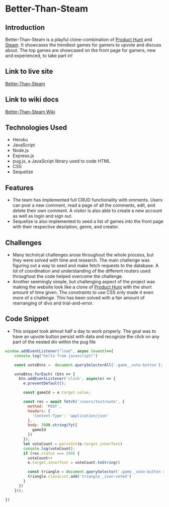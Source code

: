 # Better-Than-Steam

## Introduction
Better-Than-Steam is a playful clone-combination of [Product Hunt](https://www.producthunt.com/) and [Steam](https://store.steampowered.com/). It showcases the trendiest games for gamers to upvote and discuss about. The top games are showcased on the front page for gamers, new and experienced, to take part in!

## Link to live site
[Better-Than-Steam](http://better-than-steam.herokuapp.com/)

## Link to wiki docs
[Better-Than-Steam Wiki](https://github.com/Mark-Vasquez/better-than-steam/wiki)

## Technologies Used
* Heroku
* JavaScript
* Node.js
* Express.js
* pug.js, a JavaScript library used to code HTML
* CSS
* Sequelize

## Features
* The team has implemented full CRUD functionality with omments. Users can post a new comment, read a page of all the comments, edit, and delete their own comment. 
A visitor is also able to create a new account as well as login and sign out.
* Sequelize is also implemented to seed a list of games into the front page with their respective desription, genre, and creator.

## Challenges
* Many technical challenges arose throughout the whole process, but they were solved with time and research. The main challenge was figuring out a way to seed and make fetch requests to the database. A lot of coordination and understanding of the different routers used throughout the code helped overcome the challenge.
* Another seemingly simple, but challenging aspect of the project was making the website look like a clone of [Product Hunt](https://www.producthunt.com/) with the short amount of time given. The constraints to use CSS only made it even more of a challenge. This has been solved with a fair amount of rearranging of divs and trial-and-error.

## Code Snippet
* This snippet took almost half a day to work properly. The goal was to have an upvote button persist with data and recognize the click on any part of the nested div within the pug file
```js
window.addEventListener("load", async (event)=>{
    console.log("hello from javascript!")

    const voteBtns =  document.querySelectorAll('.game__vote-button');

    voteBtns.forEach( (btn => {
      btn.addEventListener('click', async(e) => {
        e.preventDefault();

        const gameId = e.target.value;

        const res = await fetch('/users/testroute', {
          method: 'POST',
          headers: {
            'Content-Type': 'application/json'
          },
          body: JSON.stringify({
            gameId
          })
        });
        let voteCount = parseInt(e.target.innerText)
        console.log(voteCount);
        if (res.status === 200) {
          voteCount++
          e.target.innerText = voteCount.toString()

          const triangle = document.querySelector('.game__vote-button > span > .triangle__icon');
          triangle.classList.add('triangle__icon-voted')
        }
      })
    }));

})
```